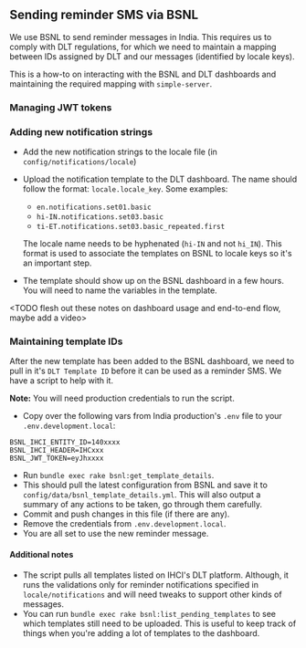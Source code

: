## Sending reminder SMS via BSNL

We use BSNL to send reminder messages in India. This requires us to comply with DLT regulations, for which we need to maintain
a mapping between IDs assigned by DLT and our messages (identified by locale keys).

This is a how-to on interacting with the BSNL and DLT dashboards and maintaining the required mapping with `simple-server`.

### Managing JWT tokens

### Adding new notification strings
- Add the new notification strings to the locale file (in `config/notifications/locale`)
- Upload the notification template to the DLT dashboard. The name should follow the format: `locale.locale_key`. Some examples:
  - `en.notifications.set01.basic`
  - `hi-IN.notifications.set03.basic`
  - `ti-ET.notifications.set03.basic_repeated.first`

  The locale name needs to be hyphenated (`hi-IN` and not `hi_IN`). This format is used to associate the templates on BSNL to locale keys so it's an important step.
- The template should show up on the BSNL dashboard in a few hours. You will need to name the variables
in the template.

<TODO flesh out these notes on dashboard usage and end-to-end flow, maybe add a video>

### Maintaining template IDs
After the new template has been added to the BSNL dashboard, we need to pull in it's `DLT Template ID` before it can be used as a reminder SMS. We have a script to help with it.

**Note:** You will need production credentials to run the script.

- Copy over the following vars from India production's `.env` file to your `.env.development.local`:
```
BSNL_IHCI_ENTITY_ID=140xxxx
BSNL_IHCI_HEADER=IHCxxx
BSNL_JWT_TOKEN=eyJhxxxx
```
- Run `bundle exec rake bsnl:get_template_details`.
- This should pull the latest configuration from BSNL and save it to `config/data/bsnl_template_details.yml`. This will also output a summary of any actions to be taken, go through them carefully.
- Commit and push changes in this file (if there are any).
- Remove the credentials from `.env.development.local`.
- You are all set to use the new reminder message.

#### Additional notes

- The script pulls all templates listed on IHCI's DLT platform. Although, it runs the validations only for reminder notifications specified in `locale/notifications` and will need tweaks to support other kinds of messages.
- You can run `bundle exec rake bsnl:list_pending_templates` to see which templates still need to be uploaded. This is useful to keep track 
of things when you're adding a lot of templates to the dashboard.
